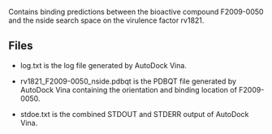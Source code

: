 Contains binding predictions between the bioactive compound F2009-0050 and the nside search space on the virulence factor rv1821.

## Files

- log.txt is the log file generated by AutoDock Vina.

- rv1821_F2009-0050_nside.pdbqt is the PDBQT file generated by AutoDock Vina containing the orientation and binding location of F2009-0050.

- stdoe.txt is the combined STDOUT and STDERR output of AutoDock Vina.

